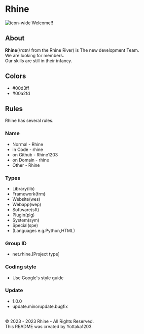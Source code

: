 # Rhine
![icon-wide](https://github.com/rhine1203/.github/assets/138958366/b5678e80-180b-4fe2-af04-043a8e7d1e73)
Welcome!!

## About
**Rhine**(/rɑɪn/ from the Rhine River) is The new development Team. <br>
We are looking for members. <br>
Our skills are still in their infancy. <br>
## Colors
- #00d3ff
- #00a2fd
## Rules
Rhine has several rules.
### Name
- Normal - Rhine
- in Code - rhine
- on Github - Rhine1203
- on Domain - rhine
- Other - Rhine
### Types
- Library(lib)
- Framework(frm)
- Website(wes)
- Webapp(wep)
- Software(sft)
- Plugin(plg)
- System(sym)
- Special(spe)
- (Languages e.g.Python,HTML)
### Group ID
- net.rhine.[Project type]
### Coding style
- Use Google's style guide
### Update
- 1.0.0
- update.minorupdate.bugfix
<br>
© 2023 - 2023 Rhine - All Rights Reserved. <br>
This README was created by Yottaka1203.
